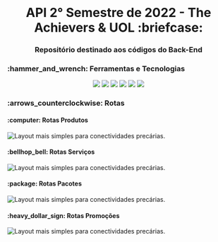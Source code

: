 <br id="inicio">

<h1 align="center">API 2° Semestre de 2022 - The Achievers & UOL :briefcase:</h1>
<h3 align="center">Repositório destinado aos códigos do Back-End</h2>

 <span id="techtools">
 <h3>:hammer_and_wrench: Ferramentas e Tecnologias</h3>
 
 <p align="center">
  <img src="https://img.shields.io/badge/Eclipse-CED4DA?style=for-the-badge&logo=eclipse&logoColor=2C2255" />
  <img src="https://img.shields.io/badge/Java-CED4DA?style=for-the-badge&logo=java&logoColor=2C2255" />
  <img src="https://img.shields.io/badge/Insomnia-CED4DA?style=for-the-badge&logo=Insomnia&logoColor=5849be" />
  <img src="https://img.shields.io/badge/Spring-CED4DA?style=for-the-badge&logo=spring&logoColor=6DB33F"/>
  <img src="https://img.shields.io/badge/MongoDB-CED4DA?style=for-the-badge&logo=mongodb&logoColor=4EA94B"/>
  <img src="https://img.shields.io/badge/Swagger-CED4DA?style=for-the-badge&logo=Swagger&logoColor=85EA2D" />
</p>

 <h3>:arrows_counterclockwise: Rotas</h3>
  <h4>:computer: Rotas Produtos</h4>
  <img alt="Layout mais simples para conectividades precárias." src="https://i.imgur.com/Gtr3lsl.png" />
  
  <h4>:bellhop_bell: Rotas Serviços</h4>
  <img alt="Layout mais simples para conectividades precárias." src="https://i.imgur.com/QK4nKIM.png" />
  
   <h4>:package: Rotas Pacotes</h4>
  <img alt="Layout mais simples para conectividades precárias." src="https://i.imgur.com/r4SIhXr.png" />
  
   <h4>:heavy_dollar_sign: Rotas Promoções</h4>
  <img alt="Layout mais simples para conectividades precárias." src="https://i.imgur.com/USUDKAQ.png" />
